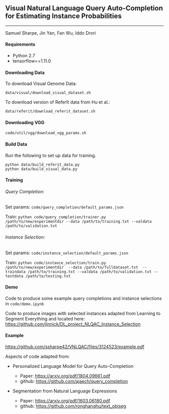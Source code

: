 ## Visual Natural Language Query Auto-Completion for Estimating Instance Probabilities

-----
Samuel Sharpe, Jin Yan, Fan Wu, Iddo Drori

#### Requirements

- Python 2.7 
- tensorflow==1.11.0

#### Downloading Data

To download Visual Genome Data:

`data/visual/download_visual_dataset.sh`

To download version of ReferIt data from Hu et al.:

`data/referit/download_referit_dataset.sh`

#### Downloading VGG
`code/util/vgg/download_vgg_params.sh`
#### Build Data

Run the following to set up data for training. 
```
python data/build_referit_data.py
python data/build_visual_data.py
```

#### Training 

###### Query Completion:

Set params: `code/query_completion/default_params.json`

Train: `python code/query_completion/trainer.py /path/to/new/experimentdir --data /path/to/training.txt --valdata /path/to/validation.txt`

###### Instance Selection:

Set params: `code/instance_selection/default_params.json`

Train: `python code/instance_selection/train.py /path/to/new/experimentdir 
--data /path/to/fulldataset.txt 
--traindata /path/to/training.txt
--valdata /path/to/validation.txt
--testdata /path/to/testing.txt`

#### Demo

Code to produce some example query completions and instance selections in `code/demo.ipynb`

Code to produce images with selected instances adapted from Learning to Segment Everything and located here: https://github.com/jinnick/DL_project_NLQAC_Instance_Selection

#### Example 
https://github.com/ssharpe42/VNLQAC/files/3124523/example.pdf

Aspects of code adapted from:
    
   - Personalized Language Model for Query Auto-Completion 
       * Paper: https://arxiv.org/pdf/1804.09661.pdf
       * github: https://github.com/ajaech/query_completion
       
   - Segmentation from Natural Language
Expressions 
       * Paper: https://arxiv.org/pdf/1603.06180.pdf
       * github: https://github.com/ronghanghu/text_objseg

